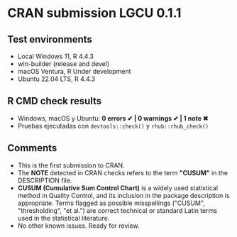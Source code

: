 # CRAN submission LGCU 0.1.1

## Test environments
- Local Windows 11, R 4.4.3
- win-builder (release and devel)
- macOS Ventura, R Under development
- Ubuntu 22.04 LTS, R 4.4.3

## R CMD check results
- Windows, macOS y Ubuntu: **0 errors ✔ | 0 warnings ✔ | 1 note ✖**
- Pruebas ejecutadas con `devtools::check()` y `rhub::rhub_check()`

## Comments
- This is the first submission to CRAN.
- The **NOTE** detected in CRAN checks refers to the term 
  **"CUSUM"** in the DESCRIPTION file.
- **CUSUM (Cumulative Sum Control Chart)** is a widely used 
  statistical method in Quality Control, and its inclusion in 
  the package description is appropriate.
  Terms flagged as possible misspellings ("CUSUM", "thresholding", "et al.") 
  are correct technical or standard Latin terms used in the statistical literature.
- No other known issues. Ready for review.
